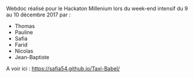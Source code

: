 Webdoc réalisé pour le Hackaton Millenium lors du week-end intensif du 9 au 10 décembre 2017 par :

- Thomas
- Pauline
- Safia
- Farid
- Nicolas
- Jean-Baptiste

A voir ici : https://safia54.github.io/Taxi-Babel/
